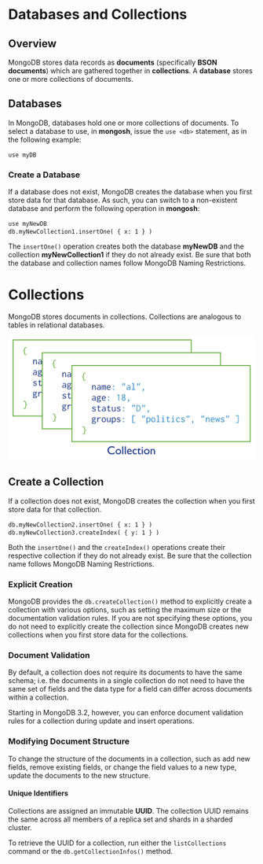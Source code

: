 # Databases and Collections

## Overview

MongoDB stores data records as **documents** (specifically **BSON documents**) which are gathered together in **collections**. A **database** stores one or more collections of documents.

## Databases

In MongoDB, databases hold one or more collections of documents. To select a database to use, in **mongosh**, issue the `use <db>` statement, as in the following example:

```
use myDB
```

### Create a Database

If a database does not exist, MongoDB creates the database when you first store data for that database. As such, you can switch to a non-existent database and perform the following operation in
**mongosh**:

```
use myNewDB
db.myNewCollection1.insertOne( { x: 1 } )
```

The `insertOne()` operation creates both the database **myNewDB** and the collection **myNewCollection1** if they do not already exist. Be sure that both the database and collection names follow MongoDB Naming Restrictions.

# Collections

MongoDB stores documents in collections. Collections are analogous to tables in relational databases.

![A collection of MongoDB documents.](./assets/crud-annotated-collection.svg)

## Create a Collection

If a collection does not exist, MongoDB creates the collection when you first store data for that collection.

```
db.myNewCollection2.insertOne( { x: 1 } )
db.myNewCollection3.createIndex( { y: 1 } )
```

Both the `insertOne()` and the `createIndex()` operations create their respective collection if they do not already exist. Be sure that the collection name follows MongoDB Naming Restrictions.

### Explicit Creation

MongoDB provides the `db.createCollection()` method to explicitly create a collection with various options, such as setting the maximum size or the documentation validation rules. If you are not specifying these options, you do not need to explicitly create the collection since MongoDB creates new collections when you first store data for the collections.

### Document Validation

By default, a collection does not require its documents to have the same schema; i.e. the documents in a single collection do not need to have the same set of fields and the data type for a field can differ across documents within a collection.

Starting in MongoDB 3.2, however, you can enforce document validation rules for a collection during update and insert operations.

### Modifying Document Structure

To change the structure of the documents in a collection, such as add new fields, remove existing fields, or change the field values to a new type, update the documents to the new structure.

#### Unique Identifiers

Collections are assigned an immutable **UUID**. The collection UUID remains the same across all members of a replica set and shards in a sharded cluster.

To retrieve the UUID for a collection, run either the `listCollections` command or the `db.getCollectionInfos()` method.
